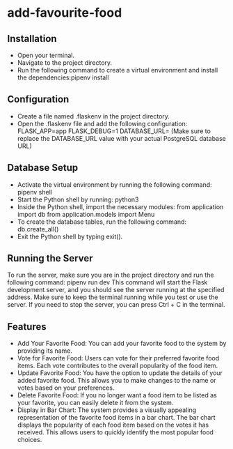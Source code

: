 # add-favourite-food

## Installation
- Open your terminal.
- Navigate to the project directory.
- Run the following command to create a virtual environment and install the dependencies:pipenv install

## Configuration
- Create a file named .flaskenv in the project directory.
- Open the .flaskenv file and add the following configuration:
FLASK_APP=app
FLASK_DEBUG=1
DATABASE_URL= (Make sure to replace the DATABASE_URL value with your actual PostgreSQL database URL)

## Database Setup
- Activate the virtual environment by running the following command: pipenv shell
- Start the Python shell by running: python3
- Inside the Python shell, import the necessary modules:
from application import db
from application.models import Menu
- To create the database tables, run the following command: db.create_all()
- Exit the Python shell by typing exit().

## Running the Server
To run the server, make sure you are in the project directory and run the following command: pipenv run dev
This command will start the Flask development server, and you should see the server running at the specified address.
Make sure to keep the terminal running while you test or use the server. If you need to stop the server, you can press Ctrl + C in the terminal.

## Features

- Add Your Favorite Food: You can add your favorite food to the system by providing its name. 
- Vote for Favorite Food: Users can vote for their preferred favorite food items. Each vote contributes to the overall popularity of the food item.
- Update Favorite Food: You have the option to update the details of your added favorite food. This allows you to make changes to the name or votes based on your preferences.
- Delete Favorite Food: If you no longer want a food item to be listed as your favorite, you can easily delete it from the system.
- Display in Bar Chart: The system provides a visually appealing representation of the favorite food items in a bar chart. The bar chart displays the popularity of each food item based on the votes it has received. This allows users to quickly identify the most popular food choices.

